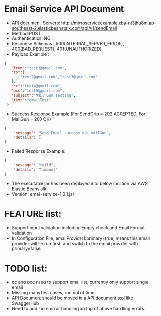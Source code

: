 # Email Service API Document

* API document:
Servers: http://microserviceexample.eba-nt3jhu8m.ap-southeast-2.elasticbeanstalk.com/api/v1/sendEmail
* Method:POST
* Authentication: NO
* Response Schemas : 500(INTERNAL_SERVER_ERROR), 400(BAD_REQUEST), 401(UNAUTHORIZED)
* Payload Example : 
 ```json
{
    "from":"test1@gmail.com",
    "to":[
        "test2@gmail.com","test3@gmail.com"
    ], 
    "cc":"test4@gmail.com",
    "bcc":"test5@gmail.com",
    "subject":"Mail Gun Testing",
    "text":"emailTest"
  }
```
* Success Response Example (For SendGrip = 202 ACCEPTED, For MailGun = 200 OK)
```json
{
    "message": "Send Email success via mailGun",
    "details": []
}
```
* Failed Response Example:
```json
{
    "message": "faild",
    "details": "Timeout"
}
```

* The executable jar has been deployed into below location via AWS Elastic Beanstalk
* Version:
  email-service-1.0.1.jar

# FEATURE list:
* Support input validation including Empty check and Email Format validation
* In Configuration File, emailProvider1.primary=true, means this email provider will be run first, and switch to the email provider with primary=false. 


# TODO list:
* cc and bcc need to support email list, currently only support single email
* Missing many test cases, run out of time.
* API Document should be moved to a API document tool like SwaggerHub
* Need to add more error handling on top of above handling errors.

